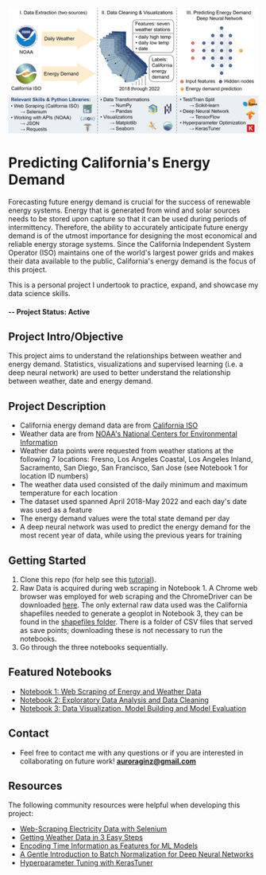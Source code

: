 ![Project Schematic](https://github.com/AuroraGinzburg/ML_Portfolio/blob/master/Github_splash.png)

# Predicting California's Energy Demand
Forecasting future energy demand is crucial for the success of renewable energy systems. 
Energy that is generated from wind and solar sources needs to be stored upon capture so that it can be used during periods of intermittency.
Therefore, the ability to accurately anticipate future energy demand is of the utmost importance for designing the most economical and reliable energy storage systems.
Since the California Independent System Operator (ISO) maintains one of the world's largest power grids and makes their data available to the public, 
California's energy demand is the focus of this project.

This is a personal project I undertook to practice, expand, and showcase my data science skills. 

#### -- Project Status: Active

## Project Intro/Objective
This project aims to understand the relationships between weather and energy demand. Statistics, visualizations and supervised learning (i.e. a deep neural network) are used to better understand the relationship between weather, date and energy demand. 

## Project Description
- California energy demand data are from [California ISO](https://www.caiso.com/TodaysOutlook/Pages/default.aspx#section-demand-trend)
- Weather data are from [NOAA's National Centers for Environmental Information](https://www.ncdc.noaa.gov/cdo-web/webservices/v2)
- Weather data points were requested from weather stations at the following 7 locations: Fresno, Los Angeles Coastal, Los Angeles Inland, Sacramento, 
  San Diego, San Francisco, San Jose (see Notebook 1 for location ID numbers)
- The weather data used consisted of the daily minimum and maximum temperature for each location
- The dataset used spanned April 2018-May 2022 and each day's date was used as a feature
- The energy demand values were the total state demand per day
- A deep neural network was used to predict the energy demand for the most recent year of data, while using the previous years for training


## Getting Started

1. Clone this repo (for help see this [tutorial](https://help.github.com/articles/cloning-a-repository/)).
2. Raw Data is acquired during web scraping in Notebook 1. A Chrome web browser was employed for web scraping and the ChromeDriver can be downloaded [here](https://sites.google.com/a/chromium.org/chromedriver/downloads). The only external raw data used was the California shapefiles needed to generate a geoplot in Notebook 3, they can be found in the [shapefiles folder](https://github.com/AuroraGinzburg/ML_Portfolio/tree/master/shapefiles). There is a folder of CSV files that served as save points; downloading these is not necessary to run the notebooks.    
3. Go through the three notebooks sequentially. 

## Featured Notebooks
* [Notebook 1: Web Scraping of Energy and Weather Data](https://github.com/AuroraGinzburg/ML_Portfolio/blob/7249b7754bafc3cfbfbbfcbc9650e7fb8784bdc8/1-Data%20Scraping.ipynb)
* [Notebook 2: Exploratory Data Analysis and Data Cleaning](https://github.com/AuroraGinzburg/ML_Portfolio/blob/7249b7754bafc3cfbfbbfcbc9650e7fb8784bdc8/2-Data%20Cleaning%20and%20EDA.ipynb)
* [Notebook 3: Data Visualization, Model Building and Model Evaluation](https://github.com/AuroraGinzburg/ML_Portfolio/blob/7249b7754bafc3cfbfbbfcbc9650e7fb8784bdc8/3-Data%20Visualization%20and%20Modeling.ipynb)


## Contact
* Feel free to contact me with any questions or if you are interested in collaborating on future work! 
 **auroraginz@gmail.com**
 
## Resources
The following community resources were helpful when developing this project:
* [Web-Scraping Electricity Data with Selenium](https://medium.com/@k246fri/web-scraping-electricity-data-with-selenium-f2504a124fc4)
* [Getting Weather Data in 3 Easy Steps](https://towardsdatascience.com/getting-weather-data-in-3-easy-steps-8dc10cc5c859)
* [Encoding Time Information as Features for ML Models](https://developer.nvidia.com/blog/three-approaches-to-encoding-time-information-as-features-for-ml-models/)
* [A Gentle Introduction to Batch Normalization for Deep Neural Networks](https://machinelearningmastery.com/batch-normalization-for-training-of-deep-neural-networks/)
* [Hyperparameter Tuning with KerasTuner](https://towardsdatascience.com/hyperparameter-tuning-with-kerastuner-and-tensorflow-c4a4d690b31a)
